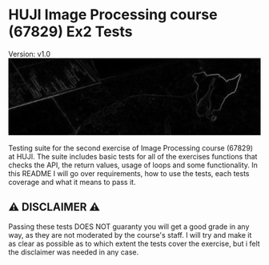 # HUJI Image Processing course (67829) Ex2 Tests
Version: v1.0
![](cover_image.png)

Testing suite for the second exercise of Image Processing course (67829) at HUJI. The suite includes basic tests for all of the exercises functions that checks the API, the return values, usage of loops and some functionality. In this README I will go over requirements, how to use the tests, each tests coverage and what it means to pass it.

## :warning: DISCLAIMER :warning:
Passing these tests DOES NOT guaranty you will get a good grade in any way, as they are not moderated by the course's staff.
I will try and make it as clear as possible as to which extent the tests cover the exercise, but i felt the disclaimer was needed in any case.  